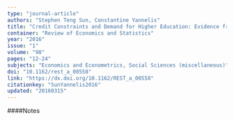 ```yaml
---
type: "journal-article"
authors: "Stephen Teng Sun, Constantine Yannelis"
title: "Credit Constraints and Demand for Higher Education: Evidence from Financial Deregulation"
container: "Review of Economics and Statistics"
year: "2016"
issue: "1"
volume: "98"
pages: "12-24"
subjects: "Economics and Econometrics, Social Sciences (miscellaneous)"
doi: "10.1162/rest_a_00558"
link: "https://dx.doi.org/10.1162/REST_a_00558"
citationkey: "SunYannelis2016"
updated: "20160315"
---
```


####Notes
